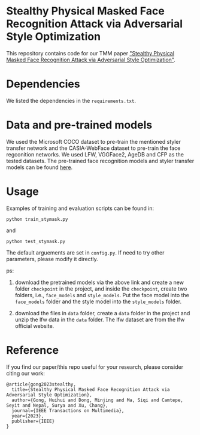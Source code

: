 # Stealthy Physical Masked Face Recognition Attack via Adversarial Style Optimization
This repository contains code for our TMM paper ["Stealthy Physical Masked Face Recognition Attack via Adversarial Style Optimization"](https://ieeexplore.ieee.org/abstract/document/10306334).

# Dependencies
We listed the dependencies in the `requirements.txt`.

# Data and pre-trained models
We used the Microsoft COCO dataset to pre-train the mentioned styler transfer network and the CASIA-WebFace dataset to pre-train the face regconition networks. We used LFW, VGGFace2, AgeDB and CFP as the tested datasets. The pre-trained face recognition models and styler transfer models can be found [here](https://drive.google.com/drive/folders/1eXhHl7YnBgUuHv473_-qDodd9f3IogYa?usp=sharing). 

# Usage
Examples of training and evaluation scripts can be found in:
```
python train_stymask.py
```
and 
```
python test_stymask.py
```
The default arguements are set in `config.py`. If need to try other parameters, please modify it directly.

ps: 

1. download the pretrained models via the above link and create a new folder `checkpoint` in the project, and inside the `checkpoint`, create two folders, i.e., `face_models` and `style_models`. Put the face model into the `face_models` folder and the style model into the `style_models` folder.

2. download the files in `data` folder, create a `data` folder in the project and unzip the lfw data in the `data` folder. The lfw dataset are from the lfw official website. 

# Reference
If you find our paper/this repo useful for your research, please consider citing our work:
```
@article{gong2023stealthy,
  title={Stealthy Physical Masked Face Recognition Attack via Adversarial Style Optimization},
  author={Gong, Huihui and Dong, Minjing and Ma, Siqi and Camtepe, Seyit and Nepal, Surya and Xu, Chang},
  journal={IEEE Transactions on Multimedia},
  year={2023},
  publisher={IEEE}
}
```

